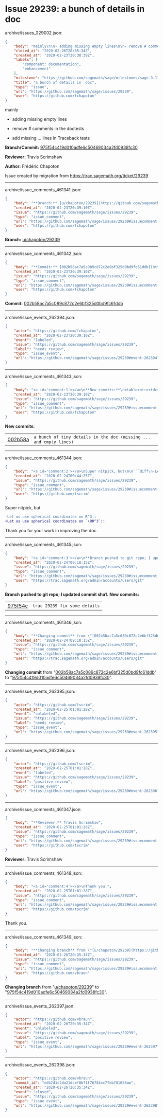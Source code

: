 # Issue 29239: a bunch of details in  doc

archive/issues_029002.json:
```json
{
    "body": "mainly\n\n- adding missing empty lines\n\n- remove # comments in the doctests\n\n- add missing ... lines in Traceback tests\n\n**Branch/Commit:** [975f54c419d010adfe6c50469034a2fd0938fc30](https://github.com/sagemath/sagetrac-mirror/commit/975f54c419d010adfe6c50469034a2fd0938fc30)\n\n**Reviewer:** Travis Scrimshaw\n\n**Author:** Fr\u00e9d\u00e9ric Chapoton\n\nIssue created by migration from https://trac.sagemath.org/ticket/29239\n\n",
    "closed_at": "2020-02-26T20:35:34Z",
    "created_at": "2020-02-23T20:38:39Z",
    "labels": [
        "component: documentation",
        "enhancement"
    ],
    "milestone": "https://github.com/sagemath/sage/milestones/sage-9.1",
    "title": "a bunch of details in  doc",
    "type": "issue",
    "url": "https://github.com/sagemath/sage/issues/29239",
    "user": "https://github.com/fchapoton"
}
```
mainly

- adding missing empty lines

- remove # comments in the doctests

- add missing ... lines in Traceback tests

**Branch/Commit:** [975f54c419d010adfe6c50469034a2fd0938fc30](https://github.com/sagemath/sagetrac-mirror/commit/975f54c419d010adfe6c50469034a2fd0938fc30)

**Reviewer:** Travis Scrimshaw

**Author:** Frédéric Chapoton

Issue created by migration from https://trac.sagemath.org/ticket/29239





---

archive/issue_comments_461341.json:
```json
{
    "body": "**Branch:** [u/chapoton/29239](https://github.com/sagemath/sagetrac-mirror/tree/u/chapoton/29239)",
    "created_at": "2020-02-23T20:39:10Z",
    "issue": "https://github.com/sagemath/sage/issues/29239",
    "type": "issue_comment",
    "url": "https://github.com/sagemath/sage/issues/29239#issuecomment-461341",
    "user": "https://github.com/fchapoton"
}
```

**Branch:** [u/chapoton/29239](https://github.com/sagemath/sagetrac-mirror/tree/u/chapoton/29239)



---

archive/issue_comments_461342.json:
```json
{
    "body": "**Commit:** [002b58ac7a5c089c872c2e6bf325d0bd9fc61ddb](https://github.com/sagemath/sagetrac-mirror/commit/002b58ac7a5c089c872c2e6bf325d0bd9fc61ddb)",
    "created_at": "2020-02-23T20:39:10Z",
    "issue": "https://github.com/sagemath/sage/issues/29239",
    "type": "issue_comment",
    "url": "https://github.com/sagemath/sage/issues/29239#issuecomment-461342",
    "user": "https://github.com/fchapoton"
}
```

**Commit:** [002b58ac7a5c089c872c2e6bf325d0bd9fc61ddb](https://github.com/sagemath/sagetrac-mirror/commit/002b58ac7a5c089c872c2e6bf325d0bd9fc61ddb)



---

archive/issue_events_262394.json:
```json
{
    "actor": "https://github.com/fchapoton",
    "created_at": "2020-02-23T20:39:10Z",
    "event": "labeled",
    "issue": "https://github.com/sagemath/sage/issues/29239",
    "label": "needs review",
    "type": "issue_event",
    "url": "https://github.com/sagemath/sage/issues/29239#event-262394"
}
```



---

archive/issue_comments_461343.json:
```json
{
    "body": "<a id='comment:1'></a>\n**New commits:**\n<table><tr><td><a href=\"https://github.com/sagemath/sagetrac-mirror/commit/002b58ac7a5c089c872c2e6bf325d0bd9fc61ddb\">002b58a</a></td><td><code>a bunch of tiny details in the doc (missing ... and empty lines)</code></td></tr></table>\n",
    "created_at": "2020-02-23T20:39:10Z",
    "issue": "https://github.com/sagemath/sage/issues/29239",
    "type": "issue_comment",
    "url": "https://github.com/sagemath/sage/issues/29239#issuecomment-461343",
    "user": "https://github.com/fchapoton"
}
```

<a id='comment:1'></a>
**New commits:**
<table><tr><td><a href="https://github.com/sagemath/sagetrac-mirror/commit/002b58ac7a5c089c872c2e6bf325d0bd9fc61ddb">002b58a</a></td><td><code>a bunch of tiny details in the doc (missing ... and empty lines)</code></td></tr></table>




---

archive/issue_comments_461344.json:
```json
{
    "body": "<a id='comment:2'></a>\nSuper nitpick, but\n\n```diff\n-Let us use spherical coordinates on R^3::\n+Let us use spherical coordinates on `\\RR^3`::\n```\nThank you for your work in improving the doc.",
    "created_at": "2020-02-24T00:44:25Z",
    "issue": "https://github.com/sagemath/sage/issues/29239",
    "type": "issue_comment",
    "url": "https://github.com/sagemath/sage/issues/29239#issuecomment-461344",
    "user": "https://github.com/tscrim"
}
```

<a id='comment:2'></a>
Super nitpick, but

```diff
-Let us use spherical coordinates on R^3::
+Let us use spherical coordinates on `\RR^3`::
```
Thank you for your work in improving the doc.



---

archive/issue_comments_461345.json:
```json
{
    "body": "<a id='comment:3'></a>\n**Branch pushed to git repo; I updated commit sha1.** **New commits:**\n<table><tr><td><a href=\"https://github.com/sagemath/sagetrac-mirror/commit/975f54c419d010adfe6c50469034a2fd0938fc30\">975f54c</a></td><td><code>trac 29239 fix some details</code></td></tr></table>\n",
    "created_at": "2020-02-24T09:18:15Z",
    "issue": "https://github.com/sagemath/sage/issues/29239",
    "type": "issue_comment",
    "url": "https://github.com/sagemath/sage/issues/29239#issuecomment-461345",
    "user": "https://trac.sagemath.org/admin/accounts/users/git"
}
```

<a id='comment:3'></a>
**Branch pushed to git repo; I updated commit sha1.** **New commits:**
<table><tr><td><a href="https://github.com/sagemath/sagetrac-mirror/commit/975f54c419d010adfe6c50469034a2fd0938fc30">975f54c</a></td><td><code>trac 29239 fix some details</code></td></tr></table>




---

archive/issue_comments_461346.json:
```json
{
    "body": "**Changing commit** from \"[002b58ac7a5c089c872c2e6bf325d0bd9fc61ddb](https://github.com/sagemath/sagetrac-mirror/commit/002b58ac7a5c089c872c2e6bf325d0bd9fc61ddb)\" to \"[975f54c419d010adfe6c50469034a2fd0938fc30](https://github.com/sagemath/sagetrac-mirror/commit/975f54c419d010adfe6c50469034a2fd0938fc30)\".",
    "created_at": "2020-02-24T09:18:15Z",
    "issue": "https://github.com/sagemath/sage/issues/29239",
    "type": "issue_comment",
    "url": "https://github.com/sagemath/sage/issues/29239#issuecomment-461346",
    "user": "https://trac.sagemath.org/admin/accounts/users/git"
}
```

**Changing commit** from "[002b58ac7a5c089c872c2e6bf325d0bd9fc61ddb](https://github.com/sagemath/sagetrac-mirror/commit/002b58ac7a5c089c872c2e6bf325d0bd9fc61ddb)" to "[975f54c419d010adfe6c50469034a2fd0938fc30](https://github.com/sagemath/sagetrac-mirror/commit/975f54c419d010adfe6c50469034a2fd0938fc30)".



---

archive/issue_events_262395.json:
```json
{
    "actor": "https://github.com/tscrim",
    "created_at": "2020-02-25T01:01:28Z",
    "event": "unlabeled",
    "issue": "https://github.com/sagemath/sage/issues/29239",
    "label": "needs review",
    "type": "issue_event",
    "url": "https://github.com/sagemath/sage/issues/29239#event-262395"
}
```



---

archive/issue_events_262396.json:
```json
{
    "actor": "https://github.com/tscrim",
    "created_at": "2020-02-25T01:01:28Z",
    "event": "labeled",
    "issue": "https://github.com/sagemath/sage/issues/29239",
    "label": "positive review",
    "type": "issue_event",
    "url": "https://github.com/sagemath/sage/issues/29239#event-262396"
}
```



---

archive/issue_comments_461347.json:
```json
{
    "body": "**Reviewer:** Travis Scrimshaw",
    "created_at": "2020-02-25T01:01:28Z",
    "issue": "https://github.com/sagemath/sage/issues/29239",
    "type": "issue_comment",
    "url": "https://github.com/sagemath/sage/issues/29239#issuecomment-461347",
    "user": "https://github.com/tscrim"
}
```

**Reviewer:** Travis Scrimshaw



---

archive/issue_comments_461348.json:
```json
{
    "body": "<a id='comment:4'></a>\nThank you.",
    "created_at": "2020-02-25T01:01:28Z",
    "issue": "https://github.com/sagemath/sage/issues/29239",
    "type": "issue_comment",
    "url": "https://github.com/sagemath/sage/issues/29239#issuecomment-461348",
    "user": "https://github.com/tscrim"
}
```

<a id='comment:4'></a>
Thank you.



---

archive/issue_comments_461349.json:
```json
{
    "body": "**Changing branch** from \"[u/chapoton/29239](https://github.com/sagemath/sagetrac-mirror/tree/u/chapoton/29239)\" to \"[975f54c419d010adfe6c50469034a2fd0938fc30](https://github.com/sagemath/sagetrac-mirror/commit/975f54c419d010adfe6c50469034a2fd0938fc30)\".",
    "created_at": "2020-02-26T20:35:34Z",
    "issue": "https://github.com/sagemath/sage/issues/29239",
    "type": "issue_comment",
    "url": "https://github.com/sagemath/sage/issues/29239#issuecomment-461349",
    "user": "https://github.com/vbraun"
}
```

**Changing branch** from "[u/chapoton/29239](https://github.com/sagemath/sagetrac-mirror/tree/u/chapoton/29239)" to "[975f54c419d010adfe6c50469034a2fd0938fc30](https://github.com/sagemath/sagetrac-mirror/commit/975f54c419d010adfe6c50469034a2fd0938fc30)".



---

archive/issue_events_262397.json:
```json
{
    "actor": "https://github.com/vbraun",
    "created_at": "2020-02-26T20:35:34Z",
    "event": "unlabeled",
    "issue": "https://github.com/sagemath/sage/issues/29239",
    "label": "positive review",
    "type": "issue_event",
    "url": "https://github.com/sagemath/sage/issues/29239#event-262397"
}
```



---

archive/issue_events_262398.json:
```json
{
    "actor": "https://github.com/vbraun",
    "commit_id": "edb7d1c2da21dcef8b71f76784ec7fbb781658ae",
    "created_at": "2020-02-26T20:35:34Z",
    "event": "closed",
    "issue": "https://github.com/sagemath/sage/issues/29239",
    "type": "issue_event",
    "url": "https://github.com/sagemath/sage/issues/29239#event-262398"
}
```
